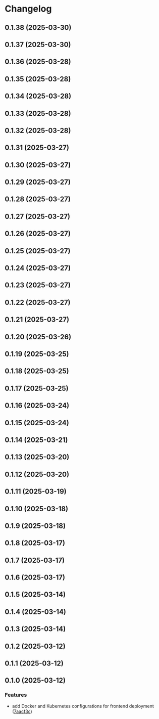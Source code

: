 # Changelog

## 0.1.38 (2025-03-30)

## 0.1.37 (2025-03-30)

## 0.1.36 (2025-03-28)

## 0.1.35 (2025-03-28)

## 0.1.34 (2025-03-28)

## 0.1.33 (2025-03-28)

## 0.1.32 (2025-03-28)

## 0.1.31 (2025-03-27)

## 0.1.30 (2025-03-27)

## 0.1.29 (2025-03-27)

## 0.1.28 (2025-03-27)

## 0.1.27 (2025-03-27)

## 0.1.26 (2025-03-27)

## 0.1.25 (2025-03-27)

## 0.1.24 (2025-03-27)

## 0.1.23 (2025-03-27)

## 0.1.22 (2025-03-27)

## 0.1.21 (2025-03-27)

## 0.1.20 (2025-03-26)

## 0.1.19 (2025-03-25)

## 0.1.18 (2025-03-25)

## 0.1.17 (2025-03-25)

## 0.1.16 (2025-03-24)

## 0.1.15 (2025-03-24)

## 0.1.14 (2025-03-21)

## 0.1.13 (2025-03-20)

## 0.1.12 (2025-03-20)

## 0.1.11 (2025-03-19)

## 0.1.10 (2025-03-18)

## 0.1.9 (2025-03-18)

## 0.1.8 (2025-03-17)

## 0.1.7 (2025-03-17)

## 0.1.6 (2025-03-17)

## 0.1.5 (2025-03-14)

## 0.1.4 (2025-03-14)

## 0.1.3 (2025-03-14)

## 0.1.2 (2025-03-12)

## 0.1.1 (2025-03-12)

## 0.1.0 (2025-03-12)

### Features

* add Docker and Kubernetes configurations for frontend deployment ([7aacf3c](https://github.com/oondemand/cst-rakuten-segeti/commit/7aacf3c20b031764096e9446a5b672bca5aea134))
